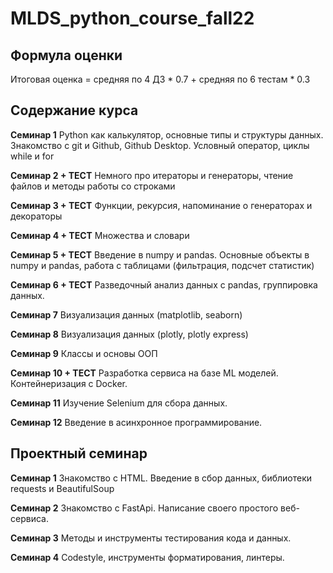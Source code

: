 # MLDS_python_course_fall22

## Формула оценки

Итоговая оценка = средняя по 4 ДЗ * 0.7 + средняя по 6 тестам * 0.3

## Содержание курса

**Семинар 1**
Python как калькулятор, основные типы и структуры данных. Знакомство с git и Github, Github Desktop. Условный оператор, циклы while и for

**Семинар 2 + ТЕСТ**
Немного про итераторы и генераторы, чтение файлов и методы работы со строками

**Семинар 3 + ТЕСТ**
Функции, рекурсия, напоминание о генераторах и декораторы

**Семинар 4 + ТЕСТ**
Множества и словари

**Семинар 5 + ТЕСТ**
Введение в numpy и pandas. Основные объекты в numpy и pandas, работа с таблицами (фильтрация, подсчет статистик)

**Семинар 6 + ТЕСТ**
Разведочный анализ данных с pandas, группировка данных.

**Семинар 7**
Визуализация данных (matplotlib, seaborn)

**Семинар 8**
Визуализация данных (plotly, plotly express)

**Семинар 9**
Классы и основы ООП

**Семинар 10 + ТЕСТ**
Разработка сервиса на базе ML моделей. Контейнеризация с Docker.

**Семинар 11**
Изучение Selenium для сбора данных.

**Семинар 12**
Введение в асинхронное программирование.

## Проектный семинар

**Семинар 1**
Знакомство с HTML. Введение в сбор данных, библиотеки requests и BeautifulSoup

**Семинар 2** 
Знакомство с FastApi. Написание своего простого веб-сервиса.

**Семинар 3**
Методы и инструменты тестирования кода и данных.

**Семинар 4**
Codestyle, инструменты форматирования, линтеры.
